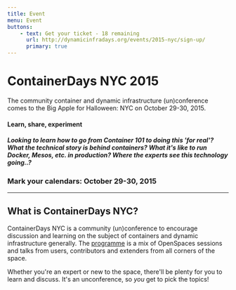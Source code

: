 ```yaml
---
title: Event
menu: Event
buttons:
    - text: Get your ticket - 18 remaining
      url: http://dynamicinfradays.org/events/2015-nyc/sign-up/
      primary: true
---
```


# ContainerDays NYC 2015

The community container and dynamic infrastructure (un)conference comes to the Big Apple for Halloween: NYC on October 29-30, 2015.

#### Learn, share, experiment

##### Looking to learn how to go from Container 101 to doing this 'for real'? What the technical story is behind containers? What it's like to run Docker, Mesos, etc. in production? Where the experts see this technology going..?

### Mark your calendars: **October 29-30, 2015**

----

## What is ContainerDays NYC?

ContainerDays NYC is a community (un)conference to encourage discussion and learning on the subject of containers and dynamic infrastructure generally. The [programme](#programme) is a mix of OpenSpaces sessions and talks from users, contributors and extenders from all corners of the space.

Whether you're an expert or new to the space, there'll be plenty for you to learn and discuss. It's an unconference, so _you_ get to pick the topics!
